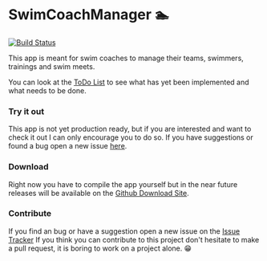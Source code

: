 # SwimCoachManager :swimmer:

[![Build Status](https://travis-ci.org/Tiim/SwimCoachOrganizer.svg?branch=master)](https://travis-ci.org/Tiim/SwimCoachOrganizer)

This app is meant for swim coaches to manage their teams, swimmers, trainings and swim meets.

You can look at the [ToDo List][1] to see what has yet been implemented and what needs to be done.

### Try it out
This app is not yet production ready, but if you are interested and want to check it out
I can only encourage you to do so. If you have suggestions or found a bug open a new issue
[here][2].

### Download
Right now you have to compile the app yourself but in the near future releases will be available
on the [Github Download Site][1].

### Contribute
If you find an bug or have a suggestion open a new issue on the [Issue Tracker][2]
If you think you can contribute to this project don't hesitate to make a pull request,
it is boring to work on a project alone. :grin:


[1]: ./ToDo.md "ToDo List"
[2]: https://github.com/Tiim/SwimCoachOrganizer/issues "Github Issues"
[3]: https://github.com/Tiim/SwimCoachOrganizer/releases "Github Releases"